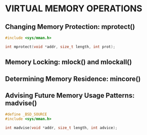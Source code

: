 # VIRTUAL MEMORY OPERATIONS

## Changing Memory Protection: mprotect()

```c
#include <sys/mman.h>

int mprotect(void *addr, size_t length, int prot);
```

## Memory Locking: mlock() and mlockall()

## Determining Memory Residence: mincore()

## Advising Future Memory Usage Patterns: madvise()

```c
#define _BSD_SOURCE
#include <sys/mman.h>

int madvise(void *addr, size_t length, int advice);
```